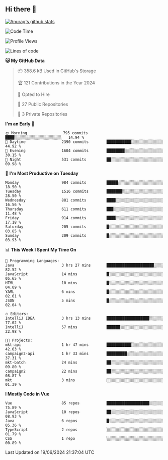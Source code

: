 ## Hi there 👋

[![Anurag's github stats](https://github-readme-stats.vercel.app/api?username=Songwonseok)](https://github.com/anuraghazra/github-readme-stats)



<!--START_SECTION:waka-->
![Code Time](http://img.shields.io/badge/Code%20Time-2%2C863%20hrs%2035%20mins-blue)

![Profile Views](http://img.shields.io/badge/Profile%20Views-0-blue)

![Lines of code](https://img.shields.io/badge/From%20Hello%20World%20I%27ve%20Written-34.8%20million%20lines%20of%20code-blue)

**🐱 My GitHub Data** 

> 📦 358.6 kB Used in GitHub's Storage 
 > 
> 🏆 121 Contributions in the Year 2024
 > 
> 💼 Opted to Hire
 > 
> 📜 27 Public Repositories 
 > 
> 🔑 3 Private Repositories 
 > 
**I'm an Early 🐤** 

```text
🌞 Morning                795 commits         ████░░░░░░░░░░░░░░░░░░░░░   14.94 % 
🌆 Daytime                2390 commits        ███████████░░░░░░░░░░░░░░   44.92 % 
🌃 Evening                1604 commits        ████████░░░░░░░░░░░░░░░░░   30.15 % 
🌙 Night                  531 commits         ██░░░░░░░░░░░░░░░░░░░░░░░   09.98 % 
```
📅 **I'm Most Productive on Tuesday** 

```text
Monday                   984 commits         █████░░░░░░░░░░░░░░░░░░░░   18.50 % 
Tuesday                  1516 commits        ███████░░░░░░░░░░░░░░░░░░   28.50 % 
Wednesday                881 commits         ████░░░░░░░░░░░░░░░░░░░░░   16.56 % 
Thursday                 611 commits         ███░░░░░░░░░░░░░░░░░░░░░░   11.48 % 
Friday                   914 commits         ████░░░░░░░░░░░░░░░░░░░░░   17.18 % 
Saturday                 205 commits         █░░░░░░░░░░░░░░░░░░░░░░░░   03.85 % 
Sunday                   209 commits         █░░░░░░░░░░░░░░░░░░░░░░░░   03.93 % 
```


📊 **This Week I Spent My Time On** 

```text
💬 Programming Languages: 
Java                     3 hrs 27 mins       █████████████████████░░░░   82.52 % 
JavaScript               14 mins             █░░░░░░░░░░░░░░░░░░░░░░░░   05.65 % 
HTML                     10 mins             █░░░░░░░░░░░░░░░░░░░░░░░░   04.09 % 
YAML                     6 mins              █░░░░░░░░░░░░░░░░░░░░░░░░   02.61 % 
JSON                     5 mins              █░░░░░░░░░░░░░░░░░░░░░░░░   02.04 % 

🔥 Editors: 
IntelliJ IDEA            3 hrs 13 mins       ███████████████████░░░░░░   77.02 % 
IntelliJ                 57 mins             ██████░░░░░░░░░░░░░░░░░░░   22.98 % 

🐱‍💻 Projects: 
mkt-api                  1 hr 47 mins        ███████████░░░░░░░░░░░░░░   42.63 % 
campaign2-api            1 hr 33 mins        █████████░░░░░░░░░░░░░░░░   37.31 % 
mkt-batch                24 mins             ██░░░░░░░░░░░░░░░░░░░░░░░   09.80 % 
campaign2                22 mins             ██░░░░░░░░░░░░░░░░░░░░░░░   08.87 % 
mkt                      3 mins              ░░░░░░░░░░░░░░░░░░░░░░░░░   01.39 % 
```

**I Mostly Code in Vue** 

```text
Vue                      85 repos            ███████████████████░░░░░░   75.89 % 
JavaScript               10 repos            ██░░░░░░░░░░░░░░░░░░░░░░░   08.93 % 
Java                     6 repos             █░░░░░░░░░░░░░░░░░░░░░░░░   05.36 % 
TypeScript               2 repos             ░░░░░░░░░░░░░░░░░░░░░░░░░   01.79 % 
CSS                      1 repo              ░░░░░░░░░░░░░░░░░░░░░░░░░   00.89 % 
```




 Last Updated on 19/06/2024 21:37:04 UTC
<!--END_SECTION:waka-->
